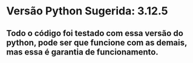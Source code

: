 # Versão Python Sugerida: 3.12.5
## Todo o código foi testado com essa versão do python, pode ser que funcione com as demais, mas essa é garantia de funcionamento.
